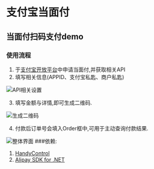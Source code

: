 # 支付宝当面付
## 当面付扫码支付demo
### 使用流程
1. 于[支付宝开放平台](https://open.alipay.com/ "支付宝开放平台")中申请当面付,并获取相关API
2. 填写相关信息(APPID、支付宝私匙、商户私匙)

![API相关设置](https://cdn.sauyoo.com/2020/02/24/1582532610.png)

3. 填写金额与详情,即可生成二维码.

![生成二维码](https://cdn.sauyoo.com/2020/02/24/1582532641.png)

4. 付款后订单号会填入Order框中,可用于主动查询付款结果.

![整体界面](https://cdn.sauyoo.com/2020/02/24/1582532560.png)
###依赖:
1. [HandyControl](https://github.com/HandyOrg/HandyControl "HandyControl")
2. [Alipay SDK for .NET](https://github.com/alipay/alipay-sdk-net-all "Alipay SDK for .NET")